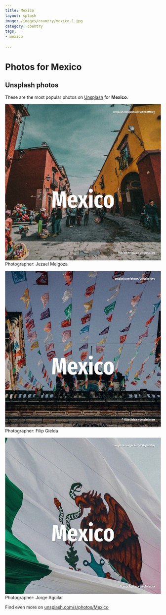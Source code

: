 ```yaml
---
title: Mexico
layout: splash
image: /images/country/mexico.1.jpg
category: country
tags:
- mexico

---
```

# Photos for Mexico
 
## Unsplash photos
These are the most popular photos on [Unsplash](https://unsplash.com) for **Mexico**.
 
![Mexico](/images/country/mexico.1.jpg)
Photographer:  Jezael Melgoza
 
![Mexico](/images/country/mexico.2.jpg)
Photographer:  Filip Gielda
 
![Mexico](/images/country/mexico.3.jpg)
Photographer:  Jorge Aguilar
 
Find even more on [unsplash.com/s/photos/Mexico](https://unsplash.com/s/photos/Mexico)
 

